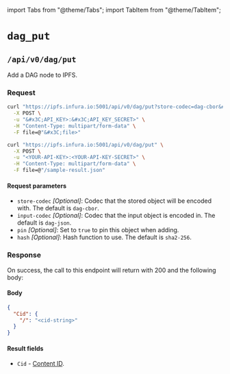 import Tabs from "@theme/Tabs";
import TabItem from "@theme/TabItem";

# `dag_put`

## `/api/v0/dag/put`

Add a DAG node to IPFS.

### Request

<Tabs>
  <TabItem value="Syntax" label="Syntax" default>

```bash
curl "https://ipfs.infura.io:5001/api/v0/dag/put?store-codec=dag-cbor&#x26;input-codec=dag-json&#x26;pin=&#x3C;value>&#x26;hash=sha2-256" \
  -X POST \
  -u "&#x3C;API_KEY>:&#x3C;API_KEY_SECRET>" \
  -H "Content-Type: multipart/form-data" \
  -F file=@"&#x3C;file>"
```

  </TabItem>
  <TabItem value="Example" label="Example" >

```bash
curl "https://ipfs.infura.io:5001/api/v0/dag/put" \
  -X POST \
  -u "<YOUR-API-KEY>:<YOUR-API-KEY-SECRET>" \
  -H "Content-Type: multipart/form-data" \
  -F file=@"/sample-result.json"
```

  </TabItem>
</Tabs>

#### Request parameters

- `store-codec` _\[Optional]_: Codec that the stored object will be encoded with. The default is `dag-cbor`.
- `input-codec` _\[Optional]_: Codec that the input object is encoded in. The default is `dag-json`.
- `pin` _\[Optional]_: Set to `true` to pin this object when adding.
- `hash` _\[Optional]_: Hash function to use. The default is `sha2-256`.

### Response

On success, the call to this endpoint will return with 200 and the following body:

#### Body

```json
{
  "Cid": {
    "/": "<cid-string>"
  }
}
```

#### Result fields

- `Cid` - [Content ID](https://github.com/multiformats/cid).
